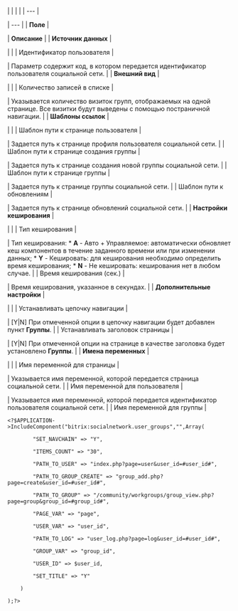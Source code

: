 |  |  |  |
| --- |

| --- |
| **Поле** |

| **Описание** |
| **Источник данных** |

| |
| Идентификатор пользователя |

| Параметр содержит код, в котором передается идентификатор пользователя социальной сети. |
| **Внешний вид** |

| |
| Количество записей в списке |

| Указывается количество визиток групп, отображаемых на одной странице. Все визитки будут выведены с помощью постраничной навигации. |
| **Шаблоны ссылок** |

| |
| Шаблон пути к странице пользователя |

| Задается путь к странице профиля пользователя социальной сети. |
| Шаблон пути к странице создания группы |

| Задается путь к странице создания новой группы социальной сети. |
| Шаблон пути к странице группы |

| Задается путь к странице группы социальной сети. |
| Шаблон пути к обновлениям |

| Задается путь к странице обновлений социальной сети. |
| **Настройки кеширования** |

| |
| Тип кеширования |

| Тип кеширования:  * **A** - Авто + Управляемое: автоматически обновляет кеш компонентов в течение заданного времени или при изменении данных; * **Y** - Кешировать: для кеширования необходимо определить время кеширования; * **N** - Не кешировать: кеширования нет в любом случае. |
| Время кеширования (сек.) |

| Время кеширования, указанное в секундах. |
| **Дополнительные настройки** |

| |
| Устанавливать цепочку навигации |

| [Y|N] При отмеченной опции в цепочку навигации будет добавлен пункт **Группы**. |
| Устанавливать заголовок страницы |

| [Y|N] При отмеченной опции на странице в качестве заголовка будет установлено **Группы**. |
| **Имена переменных** |

| |
| Имя переменной для страницы |

| Указывается имя переменной, которой передается страница социальной сети. |
| Имя переменной для пользователя |

| Указывается имя переменной, которой передается идентификатор пользователя социальной сети. |
| Имя переменной для группы |

```
<?$APPLICATION->IncludeComponent("bitrix:socialnetwork.user_groups","",Array(

		"SET_NAVCHAIN" => "Y", 

		"ITEMS_COUNT" => "30", 

		"PATH_TO_USER" => "index.php?page=user&user_id=#user_id#", 

		"PATH_TO_GROUP_CREATE" => "group_add.php?page=create&user_id=#user_id#", 

		"PATH_TO_GROUP" => "/community/workgroups/group_view.php?page=group&group_id=#group_id#", 

		"PAGE_VAR" => "page", 

		"USER_VAR" => "user_id", 

		"PATH_TO_LOG" => "user_log.php?page=log&user_id=#user_id#", 

		"GROUP_VAR" => "group_id", 

		"USER_ID" => $user_id, 

		"SET_TITLE" => "Y" 

	)

);?>


```